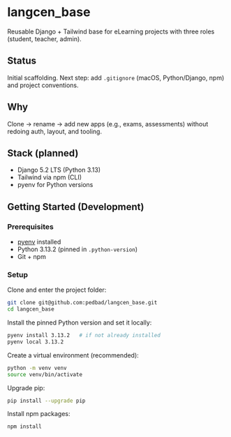 # langcen_base

Reusable Django + Tailwind base for eLearning projects with three roles (student, teacher, admin).

## Status
Initial scaffolding. Next step: add `.gitignore` (macOS, Python/Django, npm) and project conventions.

## Why
Clone → rename → add new apps (e.g., exams, assessments) without redoing auth, layout, and tooling.

## Stack (planned)
- Django 5.2 LTS (Python 3.13)
- Tailwind via npm (CLI)
- pyenv for Python versions

## Getting Started (Development)

### Prerequisites
- [pyenv](https://github.com/pyenv/pyenv) installed
- Python 3.13.2 (pinned in `.python-version`)
- Git + npm

### Setup
Clone and enter the project folder:

```bash
git clone git@github.com:pedbad/langcen_base.git
cd langcen_base
```

Install the pinned Python version and set it locally:

```bash
pyenv install 3.13.2   # if not already installed
pyenv local 3.13.2
```

Create a virtual environment (recommended):

```bash
python -m venv venv
source venv/bin/activate
```
Upgrade pip:

```bash
pip install --upgrade pip
```

Install npm packages:

```bash
npm install
```
